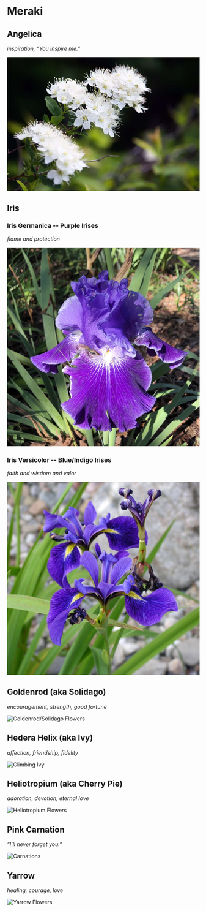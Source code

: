 # Meraki

<h2>Angelica</h2>
<em><p>inspiration, “You inspire me.”</p></em>
<img src='https://raw.githubusercontent.com/seasonphia/Meraki/main/Images/Angelica%20Flowers.jpg' alt='Angelica Flowers')>
<br>

<h2>Iris</h2>
<h3>Iris Germanica -- Purple Irises</h3>
<em><p>flame and protection</p></em>
<img src='https://raw.githubusercontent.com/seasonphia/Meraki/main/Images/Purple%20Iris.jpg' alt='Purple Iris Germanica')>
<br>
<h3>Iris Versicolor -- Blue/Indigo Irises</h3>
<em><p>faith and wisdom and valor</p></em>
<img src='https://raw.githubusercontent.com/seasonphia/Meraki/main/Images/Blue%20Iris.jpg' alt='Blue Iris Versicolor')>
<br>

<h2>Goldenrod (aka Solidago)</h2>
<em><p>encouragement, strength, good fortune</p></em>
<img src='' alt='Goldenrod/Solidago Flowers')>
<br>

<h2>Hedera Helix (aka Ivy)</h2>
<em><p>affection, friendship, fidelity</p></em>
<img src='' alt='Climbing Ivy')>
<br>

<h2>Heliotropium (aka Cherry Pie)</h2>
<em><p>adoration, devotion, eternal love</p></em>
<img src='' alt='Heliotropium Flowers')>
<br>

<h2>Pink Carnation</h2>
<em><p>“I’ll never forget you.”</p></em>
<img src='' alt='Carnations')>
<br>

<h2>Yarrow</h2>
<em><p>healing, courage, love</p></em>
<img src='' alt='Yarrow Flowers')>
<br>
